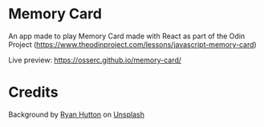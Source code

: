 # Memory Card

An app made to play Memory Card made with React as part of the Odin Project (https://www.theodinproject.com/lessons/javascript-memory-card)

Live preview: https://osserc.github.io/memory-card/

# Credits
Background by <a href="https://unsplash.com/@ryan_hutton_?utm_source=unsplash&utm_medium=referral&utm_content=creditCopyText">Ryan Hutton</a> on <a href="https://unsplash.com/s/photos/starry-sky?utm_source=unsplash&utm_medium=referral&utm_content=creditCopyText">Unsplash</a>
  